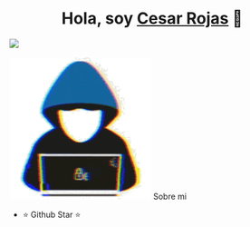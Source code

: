 <div align="center">
<h1 align="center">Hola, soy <a href="https://aristi.dev">Cesar Rojas</a> 👋</h1>
</div>
<img src="https://i.imgur.com/UL33Alo.png">

<style> 
.img: {
width: 200px;
height: 200px;
}
</style>


<img src="https://raw.githubusercontent.com/0xAbdulKhalid/0xAbdulKhalid/main/assets/mdImages/about_me.gif"> Sobre mi

- ⭐ Github Star ⭐ 


